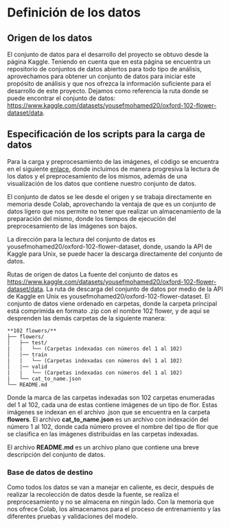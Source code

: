 # Definición de los datos

## Origen de los datos

El conjunto de datos para el desarrollo del proyecto se obtuvo desde la página Kaggle. Teniendo en cuenta que en esta página se encuentra un repositorio de conjuntos de datos abiertos para todo tipo de análisis, aprovechamos para obtener un conjunto de datos para iniciar este propósito de análisis y que nos ofrezca la información suficiente para el desarrollo de este proyecto. Dejamos como referencia la ruta donde se puede encontrar el conjunto de datos: https://www.kaggle.com/datasets/yousefmohamed20/oxford-102-flower-dataset/data.

## Especificación de los scripts para la carga de datos

Para la carga y preprocesamiento de las imágenes, el código se encuentra en el siguiente [enlace](https://github.com/Serebas12/MLDS6_Grupo1/blob/master/scripts/preprocessing/Preprocesamiento.ipynb), donde incluimos de manera progresiva la lectura de los datos y el preprocesamiento de los mismos, además de una visualización de los datos que contiene nuestro conjunto de datos.

El conjunto de datos se lee desde el origen y se trabaja directamente en memoria desde Colab, aprovechando la ventaja de que es un conjunto de datos ligero que nos permite no tener que realizar un almacenamiento de la preparación del mismo, donde los tiempos de ejecución del preprocesamiento de las imágenes son bajos.

La dirección para la lectura del conjunto de datos es yousefmohamed20/oxford-102-flower-dataset, donde, usando la API de Kaggle para Unix, se puede hacer la descarga directamente del conjunto de datos.

Rutas de origen de datos
La fuente del conjunto de datos es https://www.kaggle.com/datasets/yousefmohamed20/oxford-102-flower-dataset/data.
La ruta de descarga del conjunto de datos por medio de la API de Kaggle en Unix es yousefmohamed20/oxford-102-flower-dataset.
El conjunto de datos viene ordenado en carpetas, donde la carpeta principal está comprimida en formato .zip con el nombre 102 flower, y de aquí se desprenden las demás carpetas de la siguiente manera:

```
**102 flowers/**
├── flowers/
│   ├── test/
|   |   └── (Carpetas indexadas con números del 1 al 102)
│   |── train
|   |   └── (Carpetas indexadas con números del 1 al 102)
│   |── valid
|   |   └── (Carpetas indexadas con números del 1 al 102)
|   └── cat_to_name.json
└── README.md
```

Donde la marca de las carpetas indexadas son 102 carpetas enumeradas del 1 al 102, cada una de estas contiene imágenes de un tipo de flor. Estas imágenes se indexan en el archivo .json que se encuentra en la carpeta **flowers**. El archivo **cat_to_name.json** es un archivo con indexación del número 1 al 102, donde cada número provee el nombre del tipo de flor que se clasifica en las imágenes distribuidas en las carpetas indexadas.

El archivo **README.md** es un archivo plano que contiene una breve descripción del conjunto de datos.

### Base de datos de destino

Como todos los datos se van a manejar en caliente, es decir, después de realizar la recolección de datos desde la fuente, se realiza el preprocesamiento y no se almacena en ningún lado. Con la memoria que nos ofrece Colab, los almacenamos para el proceso de entrenamiento y las diferentes pruebas y validaciones del modelo.
